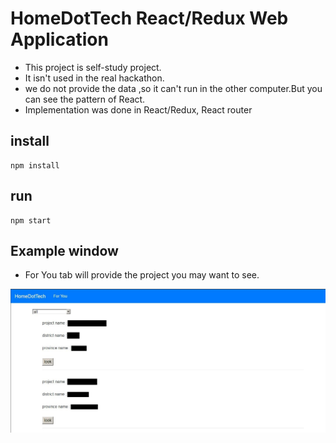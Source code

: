 # HomeDotTech React/Redux Web Application

- This project is self-study project.
- It isn't used in the real hackathon.
- we do not provide the data ,so it can't run in the other computer.But you can see the pattern of React.
- Implementation was done in React/Redux, React router

## install
```
npm install
```

## run
```
npm start
```

## Example window
- For You tab will provide the project you may want to see.

![pic](https://github.com/juierror/HomeHack-React-Redux-Web-Application/blob/master/public/git01.jpg)
